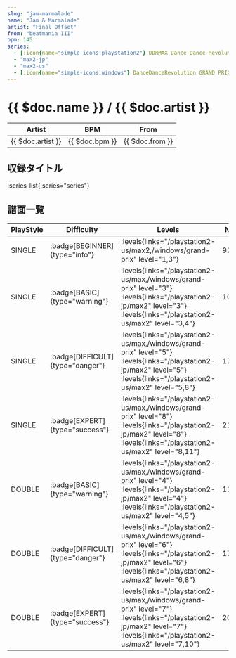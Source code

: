 ```yaml
---
slug: "jam-marmalade"
name: "Jam & Marmalade"
artist: "Final Offset"
from: "beatmania III"
bpm: 145
series:
  - [:icon{name="simple-icons:playstation2"} DDRMAX Dance Dance Revolution :icon{name="flag:us-4x3"}](/playstation2-us/max)
  - "max2-jp"
  - "max2-us"
  - [:icon{name="simple-icons:windows"} DanceDanceRevolution GRAND PRIX (グランプリプレー)](/windows/grand-prix)
---
```


# {{ $doc.name }} / {{ $doc.artist }}

|Artist|BPM|From|
|------|---|----|
|{{ $doc.artist }}|{{ $doc.bpm }}|{{ $doc.from }}|

## 収録タイトル

:series-list{:series="series"}

## 譜面一覧

|PlayStyle|Difficulty|Levels|Notes|Movie|
|---------|----------|------|-----|-----|
|SINGLE| :badge[BEGINNER]{type="info"}| :levels{links="/playstation2-us/max2,/windows/grand-prix" level="1,3"}|92/0||
|SINGLE| :badge[BASIC]{type="warning"}| :levels{links="/playstation2-us/max,/windows/grand-prix" level="3"} :levels{links="/playstation2-jp/max2" level="3"} :levels{links="/playstation2-us/max2" level="3,4"}|109/15||
|SINGLE| :badge[DIFFICULT]{type="danger"}| :levels{links="/playstation2-us/max,/windows/grand-prix" level="5"} :levels{links="/playstation2-jp/max2" level="5"} :levels{links="/playstation2-us/max2" level="5,8"}|179/8||
|SINGLE| :badge[EXPERT]{type="success"}| :levels{links="/playstation2-us/max,/windows/grand-prix" level="8"} :levels{links="/playstation2-jp/max2" level="8"} :levels{links="/playstation2-us/max2" level="8,11"}|212/13||
|DOUBLE| :badge[BASIC]{type="warning"}| :levels{links="/playstation2-us/max,/windows/grand-prix" level="4"} :levels{links="/playstation2-jp/max2" level="4"} :levels{links="/playstation2-us/max2" level="4,5"}|115/6||
|DOUBLE| :badge[DIFFICULT]{type="danger"}| :levels{links="/playstation2-us/max,/windows/grand-prix" level="6"} :levels{links="/playstation2-jp/max2" level="6"} :levels{links="/playstation2-us/max2" level="6,8"}|173/6||
|DOUBLE| :badge[EXPERT]{type="success"}| :levels{links="/playstation2-us/max,/windows/grand-prix" level="7"} :levels{links="/playstation2-jp/max2" level="7"} :levels{links="/playstation2-us/max2" level="7,10"}|205/1||

